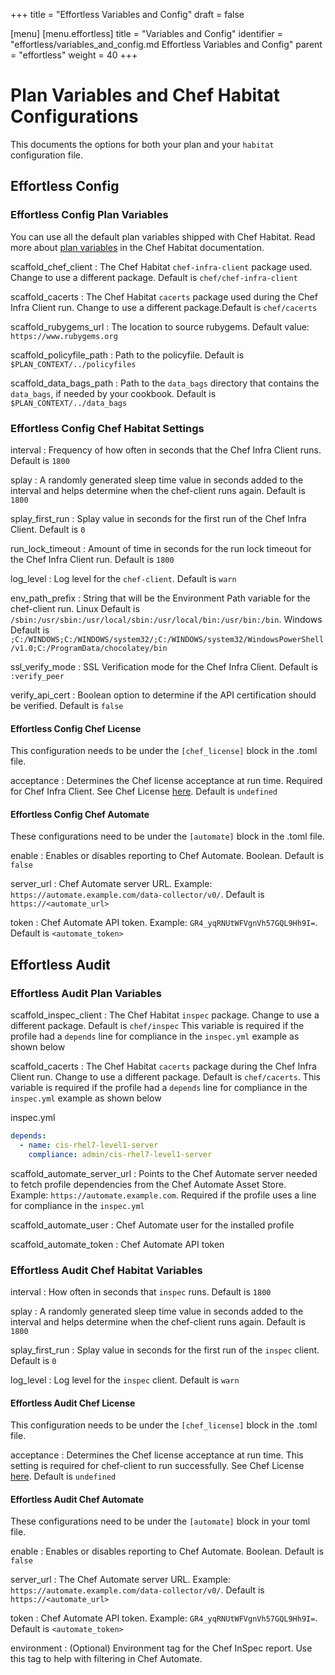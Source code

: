 +++
title = "Effortless Variables and Config"
draft = false

[menu]
  [menu.effortless]
    title = "Variables and Config"
    identifier = "effortless/variables_and_config.md Effortless Variables and Config"
    parent = "effortless"
    weight = 40
+++

# Plan Variables and Chef Habitat Configurations

This documents the options for both your plan and your `habitat` configuration file.

## Effortless Config

### Effortless Config Plan Variables

You can use all the default plan variables shipped with Chef Habitat. Read more about [plan variables](https://www.habitat.sh/docs/reference/#plan-variables) in the Chef Habitat documentation.

scaffold_chef_client
: The Chef Habitat `chef-infra-client` package used. Change to use a different package. Default is `chef/chef-infra-client`

scaffold_cacerts
: The Chef Habitat `cacerts` package used during the Chef Infra Client run. Change to use a different package.Default is `chef/cacerts`

scaffold_rubygems_url
: The location to source rubygems. Default value: `https://www.rubygems.org`

scaffold_policyfile_path
: Path to the policyfile. Default is `$PLAN_CONTEXT/../policyfiles`

scaffold_data_bags_path
: Path to the `data_bags` directory that contains the `data_bags`, if needed by your cookbook. Default is `$PLAN_CONTEXT/../data_bags`

### Effortless Config Chef Habitat Settings

interval
: Frequency of how often in seconds that the Chef Infra Client runs. Default is `1800`

splay
: A randomly generated sleep time value in seconds added to the interval and helps determine when the chef-client runs again. Default is `1800`

splay_first_run
: Splay value in seconds for the first run of the Chef Infra Client. Default is `0`

run_lock_timeout
: Amount of time in seconds for the run lock timeout for the Chef Infra Client run. Default is `1800`

log_level
: Log level for the `chef-client`. Default is `warn`

env_path_prefix
: String that will be the Environment Path variable for the chef-client run. Linux Default is `/sbin:/usr/sbin:/usr/local/sbin:/usr/local/bin:/usr/bin:/bin`. Windows Default is `;C:/WINDOWS;C:/WINDOWS/system32/;C:/WINDOWS/system32/WindowsPowerShell/v1.0;C:/ProgramData/chocolatey/bin`

ssl_verify_mode
: SSL Verification mode for the Chef Infra Client. Default is `:verify_peer`

verify_api_cert
: Boolean option to determine if the API certification should be verified. Default is `false`

#### Effortless Config Chef License

This configuration needs to be under the `[chef_license]` block in the .toml file.

acceptance
: Determines the Chef license acceptance at run time. Required for Chef Infra Client. See Chef License [here](https://docs.chef.io/chef_license_accept/#accepting-the-chef-license). Default is `undefined`

#### Effortless Config Chef Automate

These configurations need to be under the `[automate]` block in the .toml file.

enable
: Enables or disables reporting to Chef Automate. Boolean. Default is `false`

server_url
: Chef Automate server URL. Example: `https://automate.example.com/data-collector/v0/`. Default is `https://<automate_url>`

token
: Chef Automate API token. Example: `GR4_yqRNUtWFVgnVh57GQL9Hh9I=`. Default is `<automate_token>`

## Effortless Audit

### Effortless Audit Plan Variables

scaffold_inspec_client
: The Chef Habitat `inspec` package. Change to use a different package. Default is `chef/inspec` This variable is required if the profile had a `depends` line for compliance in the `inspec.yml` example as shown below

scaffold_cacerts
: The Chef Habitat `cacerts` package during the Chef Infra Client run. Change to use a different package. Default is `chef/cacerts`. This variable is required if the profile had a `depends` line for compliance in the `inspec.yml` example as shown below
 
inspec.yml

```yml
depends:
  - name: cis-rhel7-level1-server
    compliance: admin/cis-rhel7-level1-server
```

scaffold_automate_server_url
: Points to the Chef Automate server needed to fetch profile dependencies from the Chef Automate Asset Store. Example: `https://automate.example.com`. Required if the profile uses a line for compliance in the `inspec.yml`

scaffold_automate_user
: Chef Automate user for the installed profile

scaffold_automate_token
: Chef Automate API token

### Effortless Audit Chef Habitat Variables

interval
: How often in seconds that `inspec` runs. Default is `1800`

splay
: A randomly generated sleep time value in seconds added to the interval and helps determine when the chef-client runs again. Default is `1800`

splay_first_run
: Splay value in seconds for the first run of the `inspec` client. Default is `0`

log_level
: Log level for the `inspec` client. Default is `warn`

#### Effortless Audit Chef License

This configuration needs to be under the `[chef_license]` block in the .toml file.

acceptance
: Determines the Chef license acceptance at run time. This setting is required for chef-client to run successfully. See Chef License [here](https://docs.chef.io/chef_license_accept/#accepting-the-chef-license). Default is `undefined`

#### Effortless Audit Chef Automate

These configurations need to be under the `[automate]` block in your toml file.

enable
: Enables or disables reporting to Chef Automate. Boolean. Default is `false`

server_url
: The Chef Automate server URL. Example: `https://automate.example.com/data-collector/v0/`. Default is `https://<automate_url>`

token
: Chef Automate API token. Example: `GR4_yqRNUtWFVgnVh57GQL9Hh9I=`. Default is `<automate_token>`

environment
: (Optional) Environment tag for the Chef InSpec report. Use this tag to help with filtering in Chef Automate.
